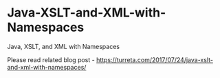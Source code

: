 # Java-XSLT-and-XML-with-Namespaces
Java, XSLT, and XML with Namespaces

Please read related blog post - https://turreta.com/2017/07/24/java-xslt-and-xml-with-namespaces/
